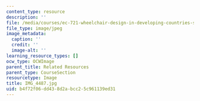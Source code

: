 ```yaml
---
content_type: resource
description: ''
file: /media/courses/ec-721-wheelchair-design-in-developing-countries-spring-2009/b4f72f06dd438d2abcc25c961139ed31_IMG_4487.jpg
file_type: image/jpeg
image_metadata:
  caption: ''
  credit: ''
  image-alt: ''
learning_resource_types: []
ocw_type: OCWImage
parent_title: Related Resources
parent_type: CourseSection
resourcetype: Image
title: IMG_4487.jpg
uid: b4f72f06-dd43-8d2a-bcc2-5c961139ed31
---
```

